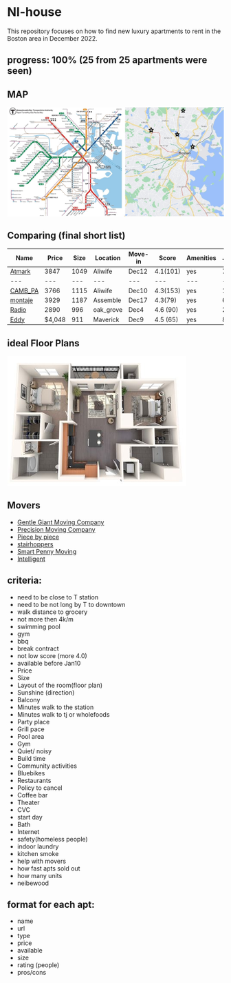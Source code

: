 # NI-house

This repository focuses on how to find new luxury apartments to rent in the Boston area in December 2022.

## progress: 100%  (25 from 25 apartments were seen)

## MAP

![sub_map_bos](https://github.com/smnikitin/NI-house/blob/main/map/sub_map_bos.JPG)


## Comparing (final short list)

| Name | Price | Size | Location | Move-in | Score | Amenities | To TJ/CVC/T | Notes |
| --- | --- | --- | --- | --- | --- | --- | --- | --- | 
| [Atmark](https://www.liveatmark.com/floorplans) | 3847   | 1049 | Aliwife | Dec12 | 4.1(101) | yes | 7/7/17 | baseline | 
| --- | ---  | --- | --- | --- | --- | --- | --- | --- | 
| [CAMB_PA](https://www.livecambridgepark.com/floorplans) | 3766  | 1115  | Aliwife | Dec10 | 4.3(153) | yes | 1/10/10  | one/sauna | 
| [montaje](https://livemontaje.com/floorplans/) | 3929  | 1187 | Assemble | Dec17 | 4.3(79)| yes | 6/6/3 | view/areas | 
| [Radio](https://www.windsorradiofactory.com/floorplans) | 2890   | 996  | oak_grove | Dec4 | 4.6 (90)| yes | 28/28/8 | party | 
| [Eddy](https://eddyliving.com/apartments) | $4,048   | 911   | Maverick | Dec9 | 4.5 (65) | yes | 8/8/5 | view/cakak | 


## ideal Floor Plans

![ideal_floorpan](https://github.com/smnikitin/NI-house/blob/main/floor/ideal_floorpan.JPG)

## Movers

- [Gentle Giant Moving Company](https://www.gentlegiant.com/moving-services/local-moving-company/) 
- [Precision Moving Company](https://precisionmoving.com/about-precision-moving/) 
- [Piece by piece](https://piecebypiecemovers.com/)
- [stairhoppers](https://stairhoppers.com/)
- [Smart Penny Moving](https://smartpennymoving.com/)
- [Intelligent ](https://intelligentlabor.com/)


## criteria:
- need to be close to T station
- need to be not long by T to downtown
- walk distance to grocery
- not more then 4k/m
- swimming pool
- gym
- bbq
- break contract
- not low score (more 4.0)
- available before Jan10
- Price 
- Size
- Layout of the room(floor plan)
- Sunshine (direction)
- Balcony
- Minutes walk to the station
- Minutes walk to tj or wholefoods
- Party place 
- Grill pace
- Pool area 
- Gym 
- Quiet/ noisy 
- Build time 
- Community activities 
- Bluebikes
- Restaurants 
- Policy to cancel 
- Coffee bar
- Theater 
- CVC
- start day
- Bath
- Internet
- safety(homeless people)
- indoor laundry
- kitchen smoke 
- help with movers
- how fast apts sold out
- how many units
- neibewood


## format for each apt:

- name
- url
- type
- price
- available
- size
- rating (people)
- pros/cons